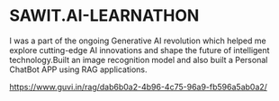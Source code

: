 # SAWIT.AI-LEARNATHON
I was a part of the ongoing Generative AI revolution which helped me explore cutting-edge AI innovations and shape the future of intelligent technology.Built an image recognition model and also built a Personal ChatBot APP using RAG applications.


https://www.guvi.in/rag/dab6b0a2-4b96-4c75-96a9-fb596a5ab0a2/
